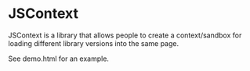 JSContext
=========

JSContext is a library that allows people to create a context/sandbox
for loading different library versions into the same page.

See demo.html for an example.
